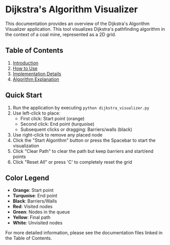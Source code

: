 # Dijkstra's Algorithm Visualizer

This documentation provides an overview of the Dijkstra's Algorithm Visualizer application. This tool visualizes Dijkstra's pathfinding algorithm in the context of a coal mine, represented as a 2D grid.

## Table of Contents

1. [Introduction](introduction.md)
2. [How to Use](how_to_use.md)
3. [Implementation Details](implementation_details.md)
4. [Algorithm Explanation](algorithm_explanation.md)

## Quick Start

1. Run the application by executing `python dijkstra_visualizer.py`
2. Use left-click to place:
   - First click: Start point (orange)
   - Second click: End point (turquoise)
   - Subsequent clicks or dragging: Barriers/walls (black)
3. Use right-click to remove any placed node
4. Click the "Start Algorithm" button or press the Spacebar to start the visualization
5. Click "Clear Path" to clear the path but keep barriers and start/end points
6. Click "Reset All" or press 'C' to completely reset the grid

## Color Legend

- **Orange**: Start point
- **Turquoise**: End point
- **Black**: Barriers/Walls
- **Red**: Visited nodes
- **Green**: Nodes in the queue
- **Yellow**: Final path
- **White**: Unvisited nodes

For more detailed information, please see the documentation files linked in the Table of Contents.
